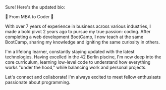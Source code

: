 Sure! Here's the updated bio:

🚀 From MBA to Coder 🚀

With over 7 years of experience in business across various industries, I made a bold pivot 2 years ago to pursue my true passion: coding. After completing a web development BootCamp, I now teach at the same BootCamp, sharing my knowledge and igniting the same curiosity in others.

I'm a lifelong learner, constantly staying updated with the latest technologies. Having excelled in the 42 Berlin piscine, I'm now deep into the core curriculum, learning low-level code to understand how everything works "under the hood," while balancing work and personal projects.

Let's connect and collaborate! I'm always excited to meet fellow enthusiasts passionate about programming.

<!--
**RodHoffmann/RodHoffmann** is a ✨ _special_ ✨ repository because its `README.md` (this file) appears on your GitHub profile.

Here are some ideas to get you started:

- 🔭 I’m currently working on ...
- 🌱 I’m currently learning ...
- 👯 I’m looking to collaborate on ...
- 🤔 I’m looking for help with ...
- 💬 Ask me about ...
- 📫 How to reach me: ...
- 😄 Pronouns: ...
- ⚡ Fun fact: ...
-->
